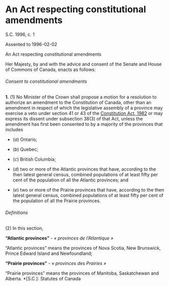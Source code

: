# An Act respecting constitutional amendments

S.C. 1996, c. 1

Assented to 1996-02-02

An Act respecting constitutional amendments

Her Majesty, by and with the advice and consent of the Senate and House of Commons of Canada, enacts as follows:

###### Consent to constitutional amendments

**1.** (1) No Minister of the Crown shall propose a motion for a resolution to authorize an amendment to the Constitution of Canada, other than an amendment in respect of which the legislative assembly of a province may exercise a veto under section 41 or 43 of the [Constitution Act, 1982](/canada/eng/Const//.md) or may express its dissent under subsection 38(3) of that Act, unless the amendment has first been consented to by a majority of the provinces that includes

  * (_a_) Ontario;

  * (_b_) Quebec;

  * (_c_) British Columbia;

  * (_d_) two or more of the Atlantic provinces that have, according to the then latest general census, combined populations of at least fifty per cent of the population of all the Atlantic provinces; and

  * (_e_) two or more of the Prairie provinces that have, according to the then latest general census, combined populations of at least fifty per cent of the population of all the Prairie provinces.

###### Definitions

(2) In this section,

**“Atlantic provinces”** - _« provinces de l’Atlantique »_

    

“Atlantic provinces” means the provinces of Nova Scotia, New Brunswick, Prince Edward Island and Newfoundland;

**“Prairie provinces”** - _« provinces des Prairies »_

    

“Prairie provinces” means the provinces of Manitoba, Saskatchewan and Alberta.
  *[S.C.]: Statutes of Canada
